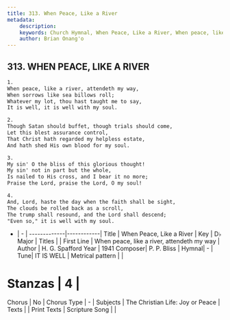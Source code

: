 ```yaml
---
title: 313. When Peace, Like a River
metadata:
    description: 
    keywords: Church Hymnal, When Peace, Like a River, When peace, like a river, attendeth my way, 
    author: Brian Onang'o
---
```



## 313. WHEN PEACE, LIKE A RIVER

```txt
1.
When peace, like a river, attendeth my way, 
When sorrows like sea billows roll; 
Whatever my lot, thou hast taught me to say, 
It is well, it is well with my soul. 

2.
Though Satan should buffet, though trials should come, 
Let this blest assurance control, 
That Christ hath regarded my helpless estate, 
And hath shed His own blood for my soul. 

3.
My sin' O the bliss of this glorious thought! 
My sin' not in part but the whole, 
Is nailed to His cross, and I bear it no more; 
Praise the Lord, praise the Lord, O my soul! 

4.
And, Lord, haste the day when the faith shall be sight, 
The clouds be rolled back as a scroll, 
The trump shall resound, and the Lord shall descend; 
"Even so," it is well with my soul.
```

- |   -  |
-------------|------------|
Title | When Peace, Like a River |
Key | D♭ Major |
Titles |  |
First Line | When peace, like a river, attendeth my way |
Author | H. G. Spafford
Year | 1941
Composer| P. P. Bliss |
Hymnal|  - |
Tune| IT IS WELL |
Metrical pattern | |
# Stanzas | 4 |
Chorus | No |
Chorus Type | - |
Subjects | The Christian Life: Joy or Peace |
Texts |  |
Print Texts | 
Scripture Song |  |
  
